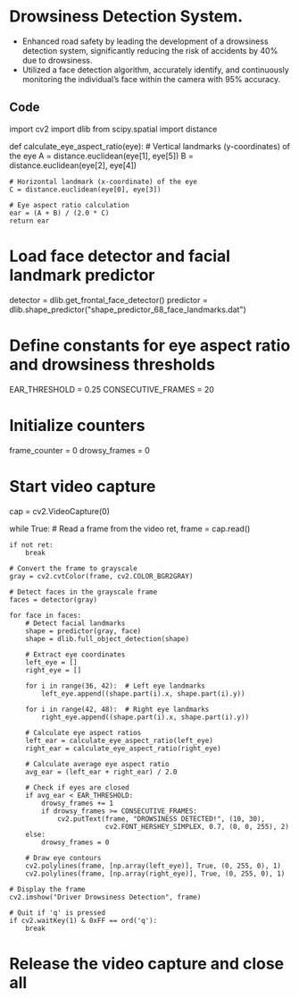 # Drowsiness Detection System. 

* Enhanced road safety by leading the development of a drowsiness detection system, significantly reducing the risk of accidents by 40% due to drowsiness.
* Utilized a face detection algorithm, accurately identify, and continuously monitoring the individual’s face within the camera with 95% accuracy.

## Code

import cv2
import dlib
from scipy.spatial import distance


def calculate_eye_aspect_ratio(eye):
    # Vertical landmarks (y-coordinates) of the eye
    A = distance.euclidean(eye[1], eye[5])
    B = distance.euclidean(eye[2], eye[4])
    
    # Horizontal landmark (x-coordinate) of the eye
    C = distance.euclidean(eye[0], eye[3])
    
    # Eye aspect ratio calculation
    ear = (A + B) / (2.0 * C)
    return ear


# Load face detector and facial landmark predictor
detector = dlib.get_frontal_face_detector()
predictor = dlib.shape_predictor("shape_predictor_68_face_landmarks.dat")

# Define constants for eye aspect ratio and drowsiness thresholds
EAR_THRESHOLD = 0.25
CONSECUTIVE_FRAMES = 20

# Initialize counters
frame_counter = 0
drowsy_frames = 0

# Start video capture
cap = cv2.VideoCapture(0)

while True:
    # Read a frame from the video
    ret, frame = cap.read()
    
    if not ret:
        break
    
    # Convert the frame to grayscale
    gray = cv2.cvtColor(frame, cv2.COLOR_BGR2GRAY)
    
    # Detect faces in the grayscale frame
    faces = detector(gray)
    
    for face in faces:
        # Detect facial landmarks
        shape = predictor(gray, face)
        shape = dlib.full_object_detection(shape)
        
        # Extract eye coordinates
        left_eye = []
        right_eye = []
        
        for i in range(36, 42):  # Left eye landmarks
            left_eye.append((shape.part(i).x, shape.part(i).y))
        
        for i in range(42, 48):  # Right eye landmarks
            right_eye.append((shape.part(i).x, shape.part(i).y))
        
        # Calculate eye aspect ratios
        left_ear = calculate_eye_aspect_ratio(left_eye)
        right_ear = calculate_eye_aspect_ratio(right_eye)
        
        # Calculate average eye aspect ratio
        avg_ear = (left_ear + right_ear) / 2.0
        
        # Check if eyes are closed
        if avg_ear < EAR_THRESHOLD:
            drowsy_frames += 1
            if drowsy_frames >= CONSECUTIVE_FRAMES:
                cv2.putText(frame, "DROWSINESS DETECTED!", (10, 30),
                            cv2.FONT_HERSHEY_SIMPLEX, 0.7, (0, 0, 255), 2)
        else:
            drowsy_frames = 0
        
        # Draw eye contours
        cv2.polylines(frame, [np.array(left_eye)], True, (0, 255, 0), 1)
        cv2.polylines(frame, [np.array(right_eye)], True, (0, 255, 0), 1)
    
    # Display the frame
    cv2.imshow("Driver Drowsiness Detection", frame)
    
    # Quit if 'q' is pressed
    if cv2.waitKey(1) & 0xFF == ord('q'):
        break

# Release the video capture and close all


